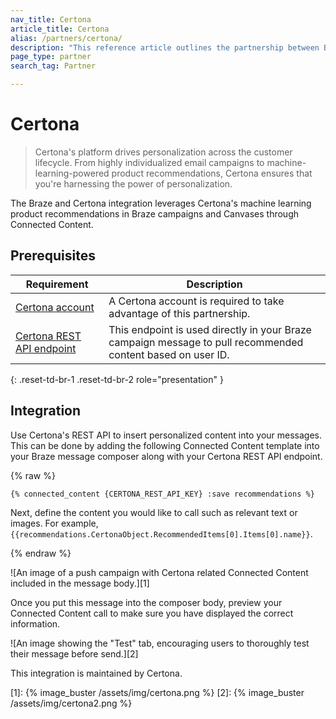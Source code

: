 ```yaml
---
nav_title: Certona
article_title: Certona
alias: /partners/certona/
description: "This reference article outlines the partnership between Braze and Certona, a real-time, omnichannel personalization solution that offers personalization across the customer lifecycle. Use Certona with Braze's Connected Content partner to easily insert content recommendations across multichannel campaigns."
page_type: partner
search_tag: Partner

---
```


# Certona

> Certona's platform drives personalization across the customer lifecycle. From highly individualized email campaigns to machine-learning-powered product recommendations, Certona ensures that you're harnessing the power of personalization.

The Braze and Certona integration leverages Certona's machine learning product recommendations in Braze campaigns and Canvases through Connected Content.

## Prerequisites

| Requirement| Description|
| ---| ---|
| [Certona account](https://manage.certona.com/) | A Certona account is required to take advantage of this partnership. |
| [Certona REST API endpoint](https://manage.certona.com/) | This endpoint is used directly in your Braze campaign message to pull recommended content based on user ID. |
{: .reset-td-br-1 .reset-td-br-2 role="presentation" }

## Integration

Use Certona's REST API to insert personalized content into your messages. This can be done by adding the following Connected Content template into your Braze message composer along with your Certona REST API endpoint.

{% raw %}
```liquid
{% connected_content {CERTONA_REST_API_KEY} :save recommendations %}
```

Next, define the content you would like to call such as relevant text or images. For example, `{{recommendations.CertonaObject.RecommendedItems[0].Items[0].name}}`.

{% endraw %}

![An image of a push campaign with Certona related Connected Content included in the message body.][1]

Once you put this message into the composer body, preview your Connected Content call to make sure you have displayed the correct information.

![An image showing the "Test" tab, encouraging users to thoroughly test their message before send.][2]

This integration is maintained by Certona.

[1]: {% image_buster /assets/img/certona.png %}
[2]: {% image_buster /assets/img/certona2.png %}